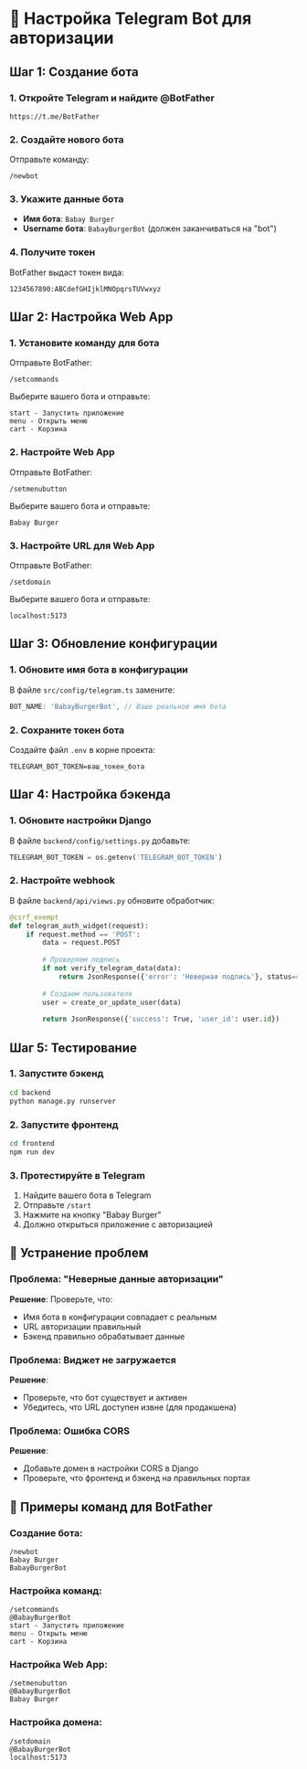 # 🚀 Настройка Telegram Bot для авторизации

## Шаг 1: Создание бота

### 1. Откройте Telegram и найдите @BotFather
```
https://t.me/BotFather
```

### 2. Создайте нового бота
Отправьте команду:
```
/newbot
```

### 3. Укажите данные бота
- **Имя бота**: `Babay Burger`
- **Username бота**: `BabayBurgerBot` (должен заканчиваться на "bot")

### 4. Получите токен
BotFather выдаст токен вида:
```
1234567890:ABCdefGHIjklMNOpqrsTUVwxyz
```

## Шаг 2: Настройка Web App

### 1. Установите команду для бота
Отправьте BotFather:
```
/setcommands
```

Выберите вашего бота и отправьте:
```
start - Запустить приложение
menu - Открыть меню
cart - Корзина
```

### 2. Настройте Web App
Отправьте BotFather:
```
/setmenubutton
```

Выберите вашего бота и отправьте:
```
Babay Burger
```

### 3. Настройте URL для Web App
Отправьте BotFather:
```
/setdomain
```

Выберите вашего бота и отправьте:
```
localhost:5173
```

## Шаг 3: Обновление конфигурации

### 1. Обновите имя бота в конфигурации
В файле `src/config/telegram.ts` замените:
```typescript
BOT_NAME: 'BabayBurgerBot', // Ваше реальное имя бота
```

### 2. Сохраните токен бота
Создайте файл `.env` в корне проекта:
```env
TELEGRAM_BOT_TOKEN=ваш_токен_бота
```

## Шаг 4: Настройка бэкенда

### 1. Обновите настройки Django
В файле `backend/config/settings.py` добавьте:
```python
TELEGRAM_BOT_TOKEN = os.getenv('TELEGRAM_BOT_TOKEN')
```

### 2. Настройте webhook
В файле `backend/api/views.py` обновите обработчик:
```python
@csrf_exempt
def telegram_auth_widget(request):
    if request.method == 'POST':
        data = request.POST
        
        # Проверяем подпись
        if not verify_telegram_data(data):
            return JsonResponse({'error': 'Неверная подпись'}, status=400)
        
        # Создаем пользователя
        user = create_or_update_user(data)
        
        return JsonResponse({'success': True, 'user_id': user.id})
```

## Шаг 5: Тестирование

### 1. Запустите бэкенд
```bash
cd backend
python manage.py runserver
```

### 2. Запустите фронтенд
```bash
cd frontend
npm run dev
```

### 3. Протестируйте в Telegram
1. Найдите вашего бота в Telegram
2. Отправьте `/start`
3. Нажмите на кнопку "Babay Burger"
4. Должно открыться приложение с авторизацией

## 🔧 Устранение проблем

### Проблема: "Неверные данные авторизации"
**Решение**: Проверьте, что:
- Имя бота в конфигурации совпадает с реальным
- URL авторизации правильный
- Бэкенд правильно обрабатывает данные

### Проблема: Виджет не загружается
**Решение**: 
- Проверьте, что бот существует и активен
- Убедитесь, что URL доступен извне (для продакшена)

### Проблема: Ошибка CORS
**Решение**:
- Добавьте домен в настройки CORS в Django
- Проверьте, что фронтенд и бэкенд на правильных портах

## 📝 Примеры команд для BotFather

### Создание бота:
```
/newbot
Babay Burger
BabayBurgerBot
```

### Настройка команд:
```
/setcommands
@BabayBurgerBot
start - Запустить приложение
menu - Открыть меню
cart - Корзина
```

### Настройка Web App:
```
/setmenubutton
@BabayBurgerBot
Babay Burger
```

### Настройка домена:
```
/setdomain
@BabayBurgerBot
localhost:5173
``` 